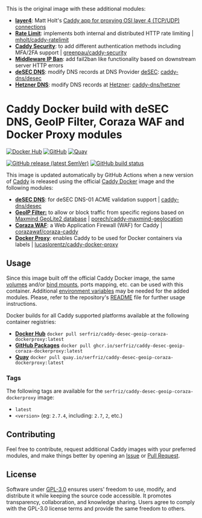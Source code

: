 This is the original image with these additional modules:

- [**layer4**](https://caddyserver.com/docs/modules/layer4.handlers.proxy): Matt Holt's [Caddy app for proxying OSI layer 4 (TCP/UDP) connections](https://github.com/mholt/caddy-l4)
- [**Rate Limit**](https://github.com/serfriz/caddy-custom-builds?tab=readme-ov-file#rate-limit): implements both internal and distributed HTTP rate limiting | [mholt/caddy-ratelimit](https://github.com/mholt/caddy-ratelimit)
- [**Caddy Security**](https://github.com/serfriz/caddy-custom-builds?tab=readme-ov-file#caddy-security): to add different authentication methods including MFA/2FA support | [greenpau/caddy-security](https://github.com/greenpau/caddy-security)
- [**Middleware IP Ban**](https://github.com/fabriziosalmi/caddy-mib): add fail2ban like functionality based on downstream server HTTP errors
- [**deSEC DNS**](https://caddyserver.com/docs/modules/dns.providers.desec): modify DNS records at DNS Provider [deSEC](https://desec.io): [caddy-dns/desec](https://github.com/caddy-dns/desec)
- [**Hetzner DNS**](https://caddyserver.com/docs/modules/dns.providers.hetzner): modify DNS records at [Hetzner](https://www.hetzner.com/dns-console/): [caddy-dns/hetzner](https://github.com/caddy-dns/hetzner)

# Caddy Docker build with deSEC DNS, GeoIP Filter, Coraza WAF and Docker Proxy modules

[![Docker Hub](https://img.shields.io/badge/Docker%20Hub%20-%20serfriz%2Fcaddy--desec--geoip--coraza--dockerproxy%20-%20%230db7ed?style=flat&logo=docker)](https://hub.docker.com/r/serfriz/caddy-desec-geoip-coraza-dockerproxy)
[![GitHub](https://img.shields.io/badge/GitHub%20-%20serfriz%2Fcaddy--desec--geoip--coraza--dockerproxy%20-%20%23333?style=flat&logo=github)](https://ghcr.io/serfriz/caddy-desec-geoip-coraza-dockerproxy)
[![Quay](https://img.shields.io/badge/Quay%20-%20serfriz%2Fcaddy--desec--geoip--coraza--dockerproxy%20-%20%23CC0000?style=flat&logo=redhat)](https://quay.io/serfriz/caddy-desec-geoip-coraza-dockerproxy)

[![GitHub release (latest SemVer)](https://img.shields.io/github/v/release/serfriz/caddy-custom-builds?label=Release)](https://github.com/serfriz/caddy-custom-builds/releases)
[![GitHub build status](https://img.shields.io/github/actions/workflow/status/serfriz/caddy-custom-builds/build.caddy-desec-geoip-coraza-dockerproxy.yml?label=Build)](https://github.com/serfriz/caddy-custom-builds/actions/workflows/build.caddy-desec-geoip-coraza-dockerproxy.yml)

This image is updated automatically by GitHub Actions when a new version of [Caddy](https://github.com/caddyserver/caddy) is released using the official [Caddy Docker](https://hub.docker.com/_/caddy) image and the following modules:
- [**deSEC DNS**](https://github.com/serfriz/caddy-custom-builds?tab=readme-ov-file#dns-modules): for deSEC DNS-01 ACME validation support | [caddy-dns/desec](https://github.com/caddy-dns/desec)
- [**GeoIP Filter:**](https://github.com/serfriz/caddy-custom-builds?tab=readme-ov-file#geoip-filter) to allow or block traffic from specific regions based on [Maxmind GeoLite2 database](https://dev.maxmind.com/geoip/geolite2-free-geolocation-data) | [porech/caddy-maxmind-geolocation](https://github.com/porech/caddy-maxmind-geolocation)
- [**Coraza WAF**](https://github.com/serfriz/caddy-custom-builds?tab=readme-ov-file#coraza-waf): a Web Application Firewall (WAF) for Caddy | [corazawaf/coraza-caddy](https://github.com/corazawaf/coraza-caddy)
- [**Docker Proxy**](https://github.com/serfriz/caddy-custom-builds?tab=readme-ov-file#docker-proxy): enables Caddy to be used for Docker containers via labels | [lucaslorentz/caddy-docker-proxy](https://github.com/lucaslorentz/caddy-docker-proxy)

## Usage

Since this image built off the official Caddy Docker image, the same [volumes](https://docs.docker.com/storage/volumes/) and/or [bind mounts](https://docs.docker.com/storage/bind-mounts/), ports mapping, etc. can be used with this container. Additional [environment variables](https://caddyserver.com/docs/caddyfile/concepts#environment-variables) may be needed for the added modules. Please, refer to the repository's [README](https://github.com/serfriz/caddy-custom-builds?tab=readme-ov-file#container-creation) file for further usage instructions.

Docker builds for all Caddy supported platforms available at the following container registries:
- [**Docker Hub**](https://hub.docker.com/r/serfriz/caddy-desec-geoip-coraza-dockerproxy) `docker pull serfriz/caddy-desec-geoip-coraza-dockerproxy:latest`
- [**GitHub Packages**](https://ghcr.io/serfriz/caddy-desec-geoip-coraza-dockerproxy) `docker pull ghcr.io/serfriz/caddy-desec-geoip-coraza-dockerproxy:latest`
- [**Quay**](https://quay.io/serfriz/caddy-desec-geoip-coraza-dockerproxy) `docker pull quay.io/serfriz/caddy-desec-geoip-coraza-dockerproxy:latest`

### Tags

The following tags are available for the `serfriz/caddy-desec-geoip-coraza-dockerproxy` image:

- `latest`
- `<version>` (eg: `2.7.4`, including: `2.7`, `2`, etc.)

## Contributing

Feel free to contribute, request additional Caddy images with your preferred modules, and make things better by opening an [Issue](https://github.com/serfriz/caddy-custom-builds/issues) or [Pull Request](https://github.com/serfriz/caddy-custom-builds/pulls).

## License

Software under [GPL-3.0](https://github.com/serfriz/caddy-custom-builds/blob/main/LICENSE) ensures users' freedom to use, modify, and distribute it while keeping the source code accessible. It promotes transparency, collaboration, and knowledge sharing. Users agree to comply with the GPL-3.0 license terms and provide the same freedom to others.
